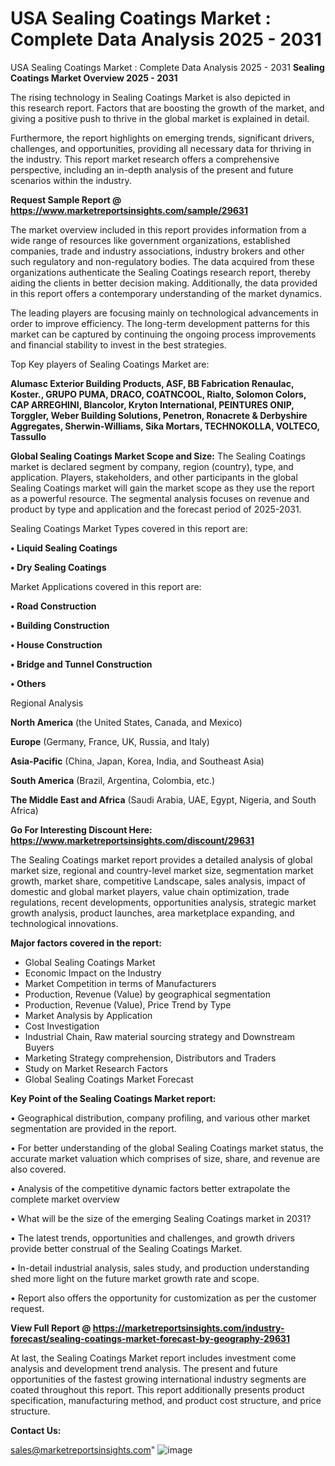 # USA Sealing Coatings Market : Complete Data Analysis 2025 - 2031
 USA Sealing Coatings Market : Complete Data Analysis 2025 - 2031
<Strong> Sealing Coatings Market Overview 2025 - 2031</strong>

The rising technology in Sealing Coatings Market is also depicted in this research report. Factors that are boosting the growth of the market, and giving a positive push to thrive in the global market is explained in detail.

Furthermore, the report highlights on emerging trends, significant drivers, challenges, and opportunities, providing all necessary data for thriving in the industry. This report market research offers a comprehensive perspective, including an in-depth analysis of the present and future scenarios within the industry.

<strong>Request Sample Report @ <a href=https://www.marketreportsinsights.com/sample/29631>https://www.marketreportsinsights.com/sample/29631</a></strong>

The market overview included in this report provides information from a wide range of resources like government organizations, established companies, trade and industry associations, industry brokers and other such regulatory and non-regulatory bodies. The data acquired from these organizations authenticate the Sealing Coatings research report, thereby aiding the clients in better decision making. Additionally, the data provided in this report offers a contemporary understanding of the market dynamics.

The leading players are focusing mainly on technological advancements in order to improve efficiency. The long-term development patterns for this market can be captured by continuing the ongoing process improvements and financial stability to invest in the best strategies.

Top Key players of Sealing Coatings Market are:

<strong>Alumasc Exterior Building Products, ASF, BB Fabrication Renaulac, Koster., GRUPO PUMA, DRACO, COATNCOOL, Rialto, Solomon Colors, CAP ARREGHINI, Blancolor, Kryton International, PEINTURES ONIP, Torggler, Weber Building Solutions, Penetron, Ronacrete & Derbyshire Aggregates, Sherwin-Williams, Sika Mortars, TECHNOKOLLA, VOLTECO, Tassullo</strong>

<strong><b>Global Sealing Coatings Market Scope and Size:</b></strong>
The Sealing Coatings market is declared segment by company, region (country), type, and application. Players, stakeholders, and other participants in the global Sealing Coatings market will gain the market scope as they use the report as a powerful resource. The segmental analysis focuses on revenue and product by type and application and the forecast period of 2025-2031.

Sealing Coatings Market Types covered in this report are:

<strong>• Liquid Sealing Coatings

• Dry Sealing Coatings</strong>

Market Applications covered in this report are:

<strong>• Road Construction

• Building Construction

• House Construction

• Bridge and Tunnel Construction

• Others</strong> 

Regional Analysis

<strong>North America</strong> (the United States, Canada, and Mexico)

<strong>Europe</strong> (Germany, France, UK, Russia, and Italy)

<strong>Asia-Pacific</strong> (China, Japan, Korea, India, and Southeast Asia)

<strong>South America</strong> (Brazil, Argentina, Colombia, etc.)

<strong>The Middle East and Africa</strong> (Saudi Arabia, UAE, Egypt, Nigeria, and South Africa)

<strong>Go For Interesting Discount Here: <a href=https://www.marketreportsinsights.com/discount/29631>https://www.marketreportsinsights.com/discount/29631</a></strong>

The Sealing Coatings market report provides a detailed analysis of global market size, regional and country-level market size, segmentation market growth, market share, competitive Landscape, sales analysis, impact of domestic and global market players, value chain optimization, trade regulations, recent developments, opportunities analysis, strategic market growth analysis, product launches, area marketplace expanding, and technological innovations.

<strong><b>Major factors covered in the report:</b></strong>
<ul>
  <li>Global Sealing Coatings Market </li>
  <li>Economic Impact on the Industry</li>
  <li>Market Competition in terms of Manufacturers</li>
  <li>Production, Revenue (Value) by geographical segmentation</li>
  <li>Production, Revenue (Value), Price Trend by Type</li>
  <li>Market Analysis by Application</li>
  <li>Cost Investigation</li>
  <li>Industrial Chain, Raw material sourcing strategy and Downstream Buyers</li>
  <li>Marketing Strategy comprehension, Distributors and Traders</li>
  <li>Study on Market Research Factors</li>
  <li>Global Sealing Coatings Market Forecast</li>
</ul>

<strong><b>Key Point of the Sealing Coatings Market report:</b></strong>

• Geographical distribution, company profiling, and various other market segmentation are provided in the report.

• For better understanding of the global Sealing Coatings market status, the accurate market valuation which comprises of size, share, and revenue are also covered.

• Analysis of the competitive dynamic factors better extrapolate the complete market overview

• What will be the size of the emerging Sealing Coatings market in 2031?

• The latest trends, opportunities and challenges, and growth drivers provide better construal of the Sealing Coatings Market.

• In-detail industrial analysis, sales study, and production understanding shed more light on the future market growth rate and scope.

• Report also offers the opportunity for customization as per the customer request.

<strong><b>View Full Report @ <a href=https://marketreportsinsights.com/industry-forecast/sealing-coatings-market-forecast-by-geography-29631>https://marketreportsinsights.com/industry-forecast/sealing-coatings-market-forecast-by-geography-29631</a></b></strong>


At last, the Sealing Coatings Market report includes investment come analysis and development trend analysis. The present and future opportunities of the fastest growing international industry segments are coated throughout this report. This report additionally presents product specification, manufacturing method, and product cost structure, and price structure.

<strong>Contact Us:</strong>

sales@marketreportsinsights.com"
![image](https://github.com/user-attachments/assets/b9442183-b613-46fa-b633-32731e22dc1c)
